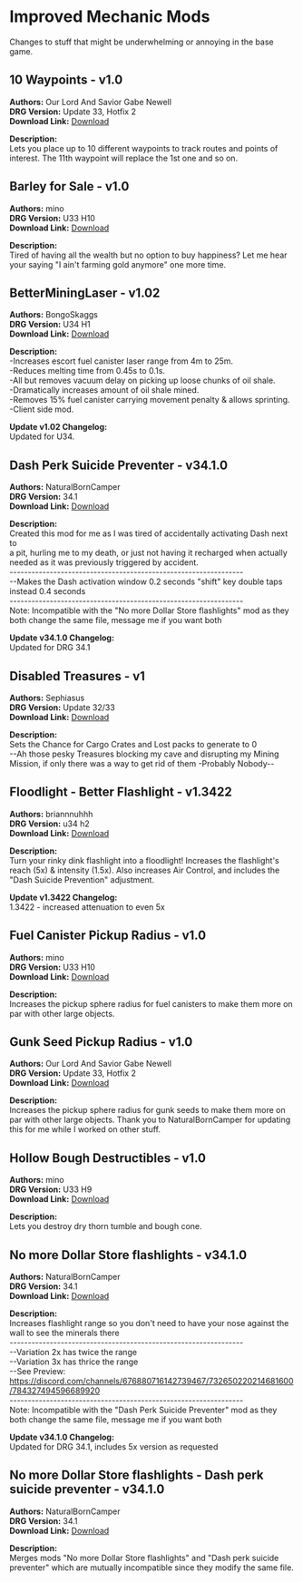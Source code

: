 # Improved Mechanic Mods

Changes to stuff that might be underwhelming or annoying in the base game.

<!-- mod list -->

## 10 Waypoints - v1.0
**Authors:** Our Lord And Savior Gabe Newell  
**DRG Version:** Update 33, Hotfix 2  
**Download Link:** [Download](https://github.com/ArcticEcho/DRG-Mods/raw/d94fff8780e5372a761334e21b8023294c279a59/Quality%20of%20Life/Improved%20mechanics/10%20Waypoints%20-%20V1.0%20_P.pak)  

**Description:**  
Lets you place up to 10 different waypoints to track routes and points of interest.  The 11th waypoint will replace the 1st one and so on.

## Barley for Sale - v1.0
**Authors:** mino  
**DRG Version:** U33 H10  
**Download Link:** [Download](https://github.com/ArcticEcho/DRG-Mods/raw/c0956849cab90e9d66adf223322cb959883c6721/Quality%20of%20Life/Improved%20mechanics/Barley%20For%20Sale%20-%20V1.0%20_P.pak)  

**Description:**  
Tired of having all the wealth but no option to buy happiness? Let me hear your saying "I ain't farming gold anymore" one more time.

## BetterMiningLaser - v1.02
**Authors:** BongoSkaggs  
**DRG Version:** U34 H1  
**Download Link:** [Download](https://github.com/ArcticEcho/DRG-Mods/raw/2662be35c209daf8fee6025700bd5867617c808f/Quality%20of%20Life/Improved%20mechanics/BetterMiningLaser%20-%20V1.02%20_P.pak)  

**Description:**  
-Increases escort fuel canister laser range from 4m to 25m.  
-Reduces melting time from 0.45s to 0.1s.  
-All but removes vacuum delay on picking up loose chunks of oil shale.  
-Dramatically increases amount of oil shale mined.  
-Removes 15% fuel canister carrying movement penalty & allows sprinting.  
-Client side mod.

**Update v1.02 Changelog:**  
Updated for U34.

## Dash Perk Suicide Preventer - v34.1.0
**Authors:** NaturalBornCamper  
**DRG Version:** 34.1  
**Download Link:** [Download](https://github.com/ArcticEcho/DRG-Mods/raw/e6d0fd2faa330ad583d6ec4ef9f311daea57bb3e/Quality%20of%20Life/Improved%20mechanics/Dash%20Perk%20Suicide%20Preventer%20-%20V34.1.0.zip)  

**Description:**  
Created this mod for me as I was tired of accidentally activating Dash next to  
a pit, hurling me to my death, or just not having it recharged when actually  
needed as it was previously triggered by accident.  
\----------------------------------------------------------------  
--Makes the Dash activation window 0.2 seconds "shift" key double taps instead 0.4 seconds  
\----------------------------------------------------------------  
Note: Incompatible with the "No more Dollar Store flashlights" mod as they both change the same file, message me if you want both

**Update v34.1.0 Changelog:**  
Updated for DRG 34.1

## Disabled Treasures - v1
**Authors:** Sephiasus  
**DRG Version:** Update 32/33  
**Download Link:** [Download](https://github.com/ArcticEcho/DRG-Mods/raw/19c2edadd3b2efd4385659a24bdc785ce978e404/Quality%20of%20Life/Improved%20mechanics/Disabled%20Treasures%20-%20V1%20_P.pak)  

**Description:**  
Sets the Chance for Cargo Crates and Lost packs to generate to 0  
--Ah those pesky Treasures blocking my cave and disrupting my Mining Mission, if only there was a way to get rid of them -Probably Nobody--

## Floodlight - Better Flashlight - v1.3422
**Authors:** briannnuhhh  
**DRG Version:** u34 h2  
**Download Link:** [Download](https://github.com/ArcticEcho/DRG-Mods/raw/ef99b1b5dc51fda811ea927322f60d2dafc5608b/Quality%20of%20Life/Improved%20mechanics/Floodlight%20-%20Better%20Flashlight%20-%20V1.3422%20_P.pak)  

**Description:**  
Turn your rinky dink flashlight into a floodlight! Increases the flashlight's reach (5x) & intensity (1.5x). Also increases Air Control, and includes the "Dash Suicide Prevention" adjustment.

**Update v1.3422 Changelog:**  
1.3422 - increased attenuation to even 5x

## Fuel Canister Pickup Radius - v1.0
**Authors:** mino  
**DRG Version:** U33 H10  
**Download Link:** [Download](https://github.com/ArcticEcho/DRG-Mods/raw/c5d1c559c407919d2948df4f8b3b37ac1f4b0d9b/Quality%20of%20Life/Improved%20mechanics/Fuel%20Canister%20Pickup%20Radius%20-%20V1.0%20_P.pak)  

**Description:**  
Increases the pickup sphere radius for fuel canisters to make them more on par with other large objects.

## Gunk Seed Pickup Radius - v1.0
**Authors:** Our Lord And Savior Gabe Newell  
**DRG Version:** Update 33, Hotfix 2  
**Download Link:** [Download](https://github.com/ArcticEcho/DRG-Mods/raw/691a7e9a067cb364ce3e3f791f242b8fae086620/Quality%20of%20Life/Improved%20mechanics/Gunk%20Seed%20Pickup%20Radius%20-%20V1.0%20_P.pak)  

**Description:**  
Increases the pickup sphere radius for gunk seeds to make them more on par with other large objects.  Thank you to NaturalBornCamper for updating this for me while I worked on other stuff.

## Hollow Bough Destructibles - v1.0
**Authors:** mino  
**DRG Version:** U33 H9  
**Download Link:** [Download](https://github.com/ArcticEcho/DRG-Mods/raw/c0b1d318a12d869d948d81f4bab728a6f765109c/Quality%20of%20Life/Improved%20mechanics/Hollow%20Bough%20Destructibles%20-%20V1.0%20_P.pak)  

**Description:**  
Lets you destroy dry thorn tumble and bough cone.

## No more Dollar Store flashlights - v34.1.0
**Authors:** NaturalBornCamper  
**DRG Version:** 34.1  
**Download Link:** [Download](https://github.com/ArcticEcho/DRG-Mods/raw/352fa5f4b5f0bdfcf6eb1e25b7b4e890ef8d4a79/Quality%20of%20Life/Improved%20mechanics/No%20More%20Dollar%20Store%20Flashlights%20-%20V34.1.0.zip)  

**Description:**  
Increases flashlight range so you don't need to have your nose against the wall to see the minerals there  
\----------------------------------------------------------------  
--Variation 2x has twice the range  
--Variation 3x has thrice the range  
--See Preview: https://discord.com/channels/676880716142739467/732650220214681600/784327494596689920  
\----------------------------------------------------------------  
Note: Incompatible with the "Dash Perk Suicide Preventer" mod as they both change the same file, message me if you want both

**Update v34.1.0 Changelog:**  
Updated for DRG 34.1, includes 5x version as requested

## No more Dollar Store flashlights - Dash perk suicide preventer - v34.1.0
**Authors:** NaturalBornCamper  
**DRG Version:** 34.1  
**Download Link:** [Download](https://github.com/ArcticEcho/DRG-Mods/raw/3c07dc3479a0b712cff74ad50e1d54209ef95ef5/Quality%20of%20Life/Improved%20mechanics/No%20More%20Dollar%20Store%20Flashlights%20-%20Dash%20Perk%20Suicide%20Preventer%20-%20V34.1.0.zip)  

**Description:**  
Merges mods "No more Dollar Store flashlights" and "Dash perk suicide preventer" which are mutually incompatible since they modify the same file.